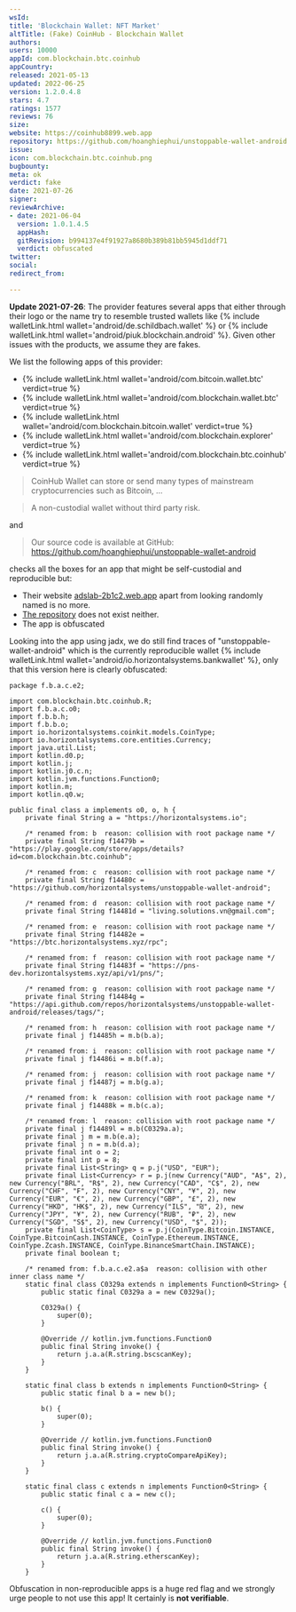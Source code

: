 ```yaml
---
wsId: 
title: 'Blockchain Wallet: NFT Market'
altTitle: (Fake) CoinHub - Blockchain Wallet
authors: 
users: 10000
appId: com.blockchain.btc.coinhub
appCountry: 
released: 2021-05-13
updated: 2022-06-25
version: 1.2.0.4.8
stars: 4.7
ratings: 1577
reviews: 76
size: 
website: https://coinhub8899.web.app
repository: https://github.com/hoanghiephui/unstoppable-wallet-android
issue: 
icon: com.blockchain.btc.coinhub.png
bugbounty: 
meta: ok
verdict: fake
date: 2021-07-26
signer: 
reviewArchive:
- date: 2021-06-04
  version: 1.0.1.4.5
  appHash: 
  gitRevision: b994137e4f91927a8680b389b81bb5945d1ddf71
  verdict: obfuscated
twitter: 
social: 
redirect_from: 

---
```


**Update 2021-07-26**: The provider features several apps that either through
their logo or the name try to resemble trusted wallets like
{% include walletLink.html wallet='android/de.schildbach.wallet' %}
or
{% include walletLink.html wallet='android/piuk.blockchain.android' %}.
Given other issues with the products, we assume they are fakes.

We list the following apps of this provider:

* {% include walletLink.html wallet='android/com.bitcoin.wallet.btc' verdict=true %}
* {% include walletLink.html wallet='android/com.blockchain.wallet.btc' verdict=true %}
* {% include walletLink.html wallet='android/com.blockchain.bitcoin.wallet' verdict=true %}
* {% include walletLink.html wallet='android/com.blockchain.explorer' verdict=true %}
* {% include walletLink.html wallet='android/com.blockchain.btc.coinhub' verdict=true %}

> CoinHub Wallet can store or send many types of mainstream cryptocurrencies
  such as Bitcoin, ...

> A non-custodial wallet without third party risk.

and

> Our source code is available at GitHub:<br>
  https://github.com/hoanghiephui/unstoppable-wallet-android

checks all the boxes for an app that might be self-custodial and reproducible
but:

* Their website [adslab-2b1c2.web.app](https://adslab-2b1c2.web.app) apart from
  looking randomly named is no more.
* [The repository](https://github.com/hoanghiephui/unstoppable-wallet-android)
  does not exist neither.
* The app is obfuscated

Looking into the app using jadx, we do still find traces of
"unstoppable-wallet-android" which is the currently reproducible wallet
{% include walletLink.html wallet='android/io.horizontalsystems.bankwallet' %}, only that this version
here is clearly obfuscated:

```
package f.b.a.c.e2;

import com.blockchain.btc.coinhub.R;
import f.b.a.c.o0;
import f.b.b.h;
import f.b.b.o;
import io.horizontalsystems.coinkit.models.CoinType;
import io.horizontalsystems.core.entities.Currency;
import java.util.List;
import kotlin.d0.p;
import kotlin.j;
import kotlin.j0.c.n;
import kotlin.jvm.functions.Function0;
import kotlin.m;
import kotlin.q0.w;

public final class a implements o0, o, h {
    private final String a = "https://horizontalsystems.io";

    /* renamed from: b  reason: collision with root package name */
    private final String f14479b = "https://play.google.com/store/apps/details?id=com.blockchain.btc.coinhub";

    /* renamed from: c  reason: collision with root package name */
    private final String f14480c = "https://github.com/horizontalsystems/unstoppable-wallet-android";

    /* renamed from: d  reason: collision with root package name */
    private final String f14481d = "living.solutions.vn@gmail.com";

    /* renamed from: e  reason: collision with root package name */
    private final String f14482e = "https://btc.horizontalsystems.xyz/rpc";

    /* renamed from: f  reason: collision with root package name */
    private final String f14483f = "https://pns-dev.horizontalsystems.xyz/api/v1/pns/";

    /* renamed from: g  reason: collision with root package name */
    private final String f14484g = "https://api.github.com/repos/horizontalsystems/unstoppable-wallet-android/releases/tags/";

    /* renamed from: h  reason: collision with root package name */
    private final j f14485h = m.b(b.a);

    /* renamed from: i  reason: collision with root package name */
    private final j f14486i = m.b(f.a);

    /* renamed from: j  reason: collision with root package name */
    private final j f14487j = m.b(g.a);

    /* renamed from: k  reason: collision with root package name */
    private final j f14488k = m.b(c.a);

    /* renamed from: l  reason: collision with root package name */
    private final j f14489l = m.b(C0329a.a);
    private final j m = m.b(e.a);
    private final j n = m.b(d.a);
    private final int o = 2;
    private final int p = 8;
    private final List<String> q = p.j("USD", "EUR");
    private final List<Currency> r = p.j(new Currency("AUD", "A$", 2), new Currency("BRL", "R$", 2), new Currency("CAD", "C$", 2), new Currency("CHF", "₣", 2), new Currency("CNY", "¥", 2), new Currency("EUR", "€", 2), new Currency("GBP", "£", 2), new Currency("HKD", "HK$", 2), new Currency("ILS", "₪", 2), new Currency("JPY", "¥", 2), new Currency("RUB", "₽", 2), new Currency("SGD", "S$", 2), new Currency("USD", "$", 2));
    private final List<CoinType> s = p.j(CoinType.Bitcoin.INSTANCE, CoinType.BitcoinCash.INSTANCE, CoinType.Ethereum.INSTANCE, CoinType.Zcash.INSTANCE, CoinType.BinanceSmartChain.INSTANCE);
    private final boolean t;

    /* renamed from: f.b.a.c.e2.a$a  reason: collision with other inner class name */
    static final class C0329a extends n implements Function0<String> {
        public static final C0329a a = new C0329a();

        C0329a() {
            super(0);
        }

        @Override // kotlin.jvm.functions.Function0
        public final String invoke() {
            return j.a.a(R.string.bscscanKey);
        }
    }

    static final class b extends n implements Function0<String> {
        public static final b a = new b();

        b() {
            super(0);
        }

        @Override // kotlin.jvm.functions.Function0
        public final String invoke() {
            return j.a.a(R.string.cryptoCompareApiKey);
        }
    }

    static final class c extends n implements Function0<String> {
        public static final c a = new c();

        c() {
            super(0);
        }

        @Override // kotlin.jvm.functions.Function0
        public final String invoke() {
            return j.a.a(R.string.etherscanKey);
        }
    }
```

Obfuscation in non-reproducible apps is a huge red flag and we strongly urge
people to not use this app! It certainly is **not verifiable**.

